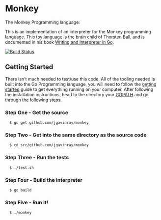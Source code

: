 # Monkey
The Monkey Programming language: 

This is an implementation of an interpreter for the Monkey programming language.  This toy language is the brain child of Thorsten Ball, and is documented in his book [Writing and Interpreter in Go](https://interpreterbook.com/).  

[![Build Status](https://travis-ci.org/jgavinray/monkey.svg?branch=master)](https://travis-ci.org/jgavinray/monkey)

## Getting Started
There isn't much needed to test/use this code.  All of the tooling needed is built into the Go Programming language, you will need to follow the [getting started](https://golang.org/doc/install) guide to get everything running on your computer.  After following the installation instructions, head to the directory your [GOPATH](https://golang.org/doc/code.html) and go through the following steps.

### Step One - Get the source

```
  $ go get github.com/jgavinray/monkey
```

### Step Two - Get into the same directory as the source code

```
  $ cd src/github.com/jgavinray/monkey
```

### Step Three - Run the tests

```
  $ ./test.sh
```

### Step Four - Build the interpreter

```
  $ go build
```

### Step Five - Run it!

```
  $ ./monkey
```